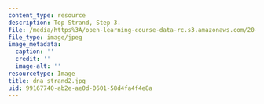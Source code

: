 ```yaml
---
content_type: resource
description: Top Strand, Step 3.
file: /media/https%3A/open-learning-course-data-rc.s3.amazonaws.com/20-109-laboratory-fundamentals-in-biological-engineering-fall-2007/99167740ab2eae0d060158d4fa4f4e8a_dna_strand2.jpg
file_type: image/jpeg
image_metadata:
  caption: ''
  credit: ''
  image-alt: ''
resourcetype: Image
title: dna_strand2.jpg
uid: 99167740-ab2e-ae0d-0601-58d4fa4f4e8a
---
```

